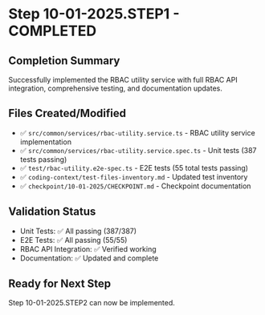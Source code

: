 # Step 10-01-2025.STEP1 - COMPLETED

## Completion Summary
Successfully implemented the RBAC utility service with full RBAC API integration, comprehensive testing, and documentation updates.

## Files Created/Modified
- ✅ `src/common/services/rbac-utility.service.ts` - RBAC utility service implementation
- ✅ `src/common/services/rbac-utility.service.spec.ts` - Unit tests (387 tests passing)
- ✅ `test/rbac-utility.e2e-spec.ts` - E2E tests (55 total tests passing)
- ✅ `coding-context/test-files-inventory.md` - Updated test inventory
- ✅ `checkpoint/10-01-2025/CHECKPOINT.md` - Checkpoint documentation

## Validation Status
- Unit Tests: ✅ All passing (387/387)
- E2E Tests: ✅ All passing (55/55)
- RBAC API Integration: ✅ Verified working
- Documentation: ✅ Updated and complete

## Ready for Next Step
Step 10-01-2025.STEP2 can now be implemented.